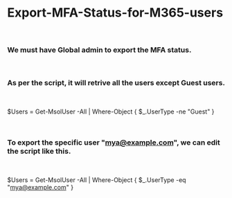 # Export-MFA-Status-for-M365-users

<br>

### We must have Global admin to export the MFA status. 

<br>
 
### As per the script, it will retrive all the users except Guest users.

<br>

$Users = Get-MsolUser -All | Where-Object { $_.UserType -ne "Guest" }
 
<br>

### To export the specific user "mya@example.com", we can edit the script like this. 

<br>

$Users = Get-MsolUser -All | Where-Object { $_.UserType -eq "mya@example.com" }
